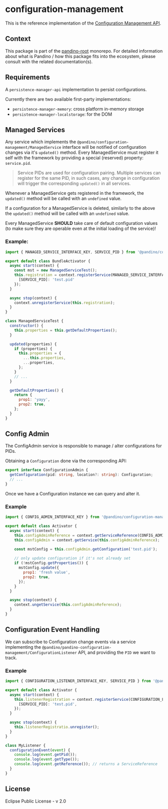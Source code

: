 # configuration-management

This is the reference implementation of the [Configuration Management API](../configuration-management-api).

## Context

This package is part of the [pandino-root](https://github.com/BlackBeltTechnology/pandino) monorepo. For detailed
information about what is Pandino / how this package fits into the ecosystem, please consult with the related
documentation(s).

## Requirements

A `persistence-manager-api` implementation to persist configurations.

Currently there are two available first-party implementations:
- `persistence-manager-memory`: cross platform in-memory storage
- `persistence-manager-localstorage`: for the DOM

## Managed Services

Any service which implements the `@pandino/configuration-management/ManagedService` interface will be notified
of configuration changes via it's `updated()` method. Every ManagedService must register it self with the framework by
providing a special (reserved) property: `service.pid`.

> Service PIDs are used for configuration pairing. Multiple services can register for the same PID, in such cases, any
  change in configuration will trigger the corresponding `updated()` in all services.

Whenever a ManagedService gets registered in the framework, the `updated()` method will be called with an `undefined`
value.

If a configuration for a ManagedService is deleted, similarly to the above the `updated()` method will be called with an
`undefined` value.

Every ManagedService **SHOULD** take care of default configuration values (to make sure they are operable even at the
initial loading of the service)!

### Example:

```javascript
import { MANAGED_SERVICE_INTERFACE_KEY, SERVICE_PID } from '@pandino/configuration-management-api';

export default class BundleActivator {
  async start(context) {
    const mst = new ManagedServiceTest();
    this.registration = context.registerService(MANAGED_SERVICE_INTERFACE_KEY, mst, {
      [SERVICE_PID]: 'test.pid'
    });
  }

  async stop(context) {
    context.unregisterService(this.registration);
  }
}

class ManagedServiceTest {
  constructor() {
    this.properties = this.getDefaultProperties();
  }

  updated(properties) {
    if (properties) {
      this.properties = {
        ...this.properties,
        ...properties,
      };
    }
    // ...
  }

  getDefaultProperties() {
    return {
      prop1: 'yayy',
      prop2: true,
    };
  }
}
```

## Config Admin

The ConfigAdmin service is responsible to manage / alter configurations for PIDs.

Obtaining a `Configuration` done via the corresponding API:

```typescript
export interface ConfigurationAdmin {
  getConfiguration(pid: string, location?: string): Configuration;
  // ...
}
```

Once we have a Configuration instance we can query and alter it.

### Example

```javascript
import { CONFIG_ADMIN_INTERFACE_KEY } from '@pandino/configuration-management-api';

export default class Activator {
  async start(context) {
    this.configAdminReference = context.getServiceReference(CONFIG_ADMIN_INTERFACE_KEY);
    this.configAdmin = context.getService(this.configAdminReference);

    const mstConfig = this.configAdmin.getConfiguration('test.pid');
    
    // only update configuration if it's not already set
    if (!mstConfig.getProperties()) {
      mstConfig.update({
        prop1: 'fresh value',
        prop2: true,
      });
    }
  }

  async stop(context) {
    context.ungetService(this.configAdminReference);
  }
}
```
## Configuration Event Handling

We can subscribe to Configuration change events via a service implementing the `@pandino/pandino-configuration-management/ConfigurationListener`
API, and providing the `PID` we want to track.

### Example

```javascript
import { CONFIGURATION_LISTENER_INTERFACE_KEY, SERVICE_PID } from '@pandino/configuration-management-api';

export default class Activator {
  async start(context) {
    this.listenerRegistration = context.registerService(CONFIGURATION_LISTENER_INTERFACE_KEY, new MyListener(), {
      [SERVICE_PID]: 'test.pid',
    });
  }

  async stop(context) {
    this.listenerRegistratio.unregister();
  }
}

class MyListener {
  configurationEvent(event) {
    console.log(event.getPid());
    console.log(event.getType());
    console.log(event.getReference()); // returns a ServiceReference
  }
}
```

## License

Eclipse Public License - v 2.0
